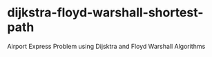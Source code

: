 # dijkstra-floyd-warshall-shortest-path
Airport Express Problem using Dijsktra and Floyd Warshall Algorithms
